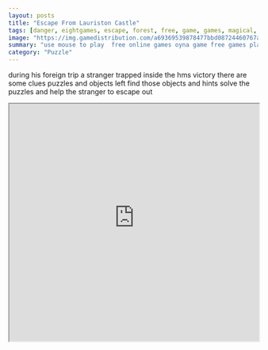 ```yaml
---
layout: posts
title: "Escape From Lauriston Castle"
tags: [danger, eightgames, escape, forest, free, game, games, magical, new, online, play, download, free, online, games, oyna, game, free, games, play, play, games]
image: "https://img.gamedistribution.com/a69369539878477bbd08724460767ace.jpg"
summary: "use mouse to play  free online games oyna game free games play play games"
category: "Puzzle"
---
```


during his foreign trip a stranger trapped inside the hms victory there are some clues puzzles and objects left find those objects and hints solve the puzzles and help the stranger to escape out

<iframe width="100%" height="480px;" src="https://flash.gamedistribution.com?game=a69369539878477bbd08724460767ace"></iframe>
